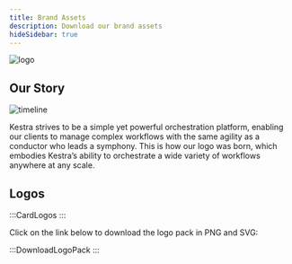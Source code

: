 ```yaml
---
title: Brand Assets
description: Download our brand assets
hideSidebar: true
---
```



![logo](/docs/tutorial/logos/kestra-logo.png)

## Our Story

![timeline](/docs/tutorial/logos/our-story.png)

Kestra strives to be a simple yet powerful orchestration platform, enabling our clients to manage complex workflows with the same agility as a conductor who leads a symphony. This is how our logo was born, which embodies Kestra’s ability to orchestrate a wide variety of workflows anywhere at any scale.

## Logos


:::CardLogos
:::


Click on the link below to download the logo pack in PNG and SVG:


:::DownloadLogoPack
:::
